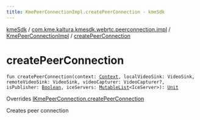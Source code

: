 ```yaml
---
title: KmePeerConnectionImpl.createPeerConnection - kmeSdk
---
```


[kmeSdk](../../index.html) / [com.kme.kaltura.kmesdk.webrtc.peerconnection.impl](../index.html) / [KmePeerConnectionImpl](index.html) / [createPeerConnection](./create-peer-connection.html)

# createPeerConnection

`fun createPeerConnection(context: `[`Context`](https://developer.android.com/reference/android/content/Context.html)`, localVideoSink: VideoSink, remoteVideoSink: VideoSink, videoCapturer: VideoCapturer?, isPublisher: `[`Boolean`](https://kotlinlang.org/api/latest/jvm/stdlib/kotlin/-boolean/index.html)`, iceServers: `[`MutableList`](https://kotlinlang.org/api/latest/jvm/stdlib/kotlin.collections/-mutable-list/index.html)`<IceServer>): `[`Unit`](https://kotlinlang.org/api/latest/jvm/stdlib/kotlin/-unit/index.html)

Overrides [IKmePeerConnection.createPeerConnection](../../com.kme.kaltura.kmesdk.webrtc.peerconnection/-i-kme-peer-connection/create-peer-connection.html)

Creates peer connection


